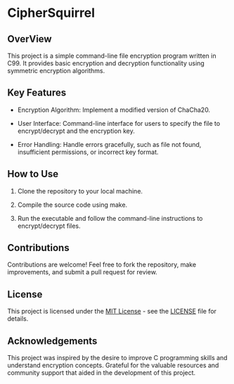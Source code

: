 # CipherSquirrel

## OverView

This project is a simple command-line file encryption program written in C99. It provides basic encryption and decryption functionality using symmetric encryption algorithms.

## Key Features

- Encryption Algorithm: Implement a modified version of ChaCha20.

- User Interface: Command-line interface for users to specify the file to encrypt/decrypt and the encryption key.

- Error Handling: Handle errors gracefully, such as file not found, insufficient permissions, or incorrect key format.

## How to Use

1. Clone the repository to your local machine.

2. Compile the source code using make.

3. Run the executable and follow the command-line instructions to encrypt/decrypt files.

## Contributions

Contributions are welcome! Feel free to fork the repository, make improvements, and submit a pull request for review.

## License

This project is licensed under the [MIT License](https://opensource.org/license/MIT) - see the [LICENSE](./LICENSE) file for details.

## Acknowledgements

This project was inspired by the desire to improve C programming skills and understand encryption concepts.
Grateful for the valuable resources and community support that aided in the development of this project.